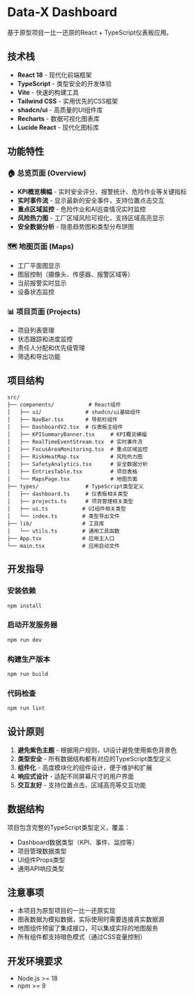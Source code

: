 # Data-X Dashboard 

基于原型项目一比一还原的React + TypeScript仪表板应用。

## 技术栈

- **React 18** - 现代化前端框架
- **TypeScript** - 类型安全的开发体验
- **Vite** - 快速的构建工具
- **Tailwind CSS** - 实用优先的CSS框架
- **shadcn/ui** - 高质量的UI组件库
- **Recharts** - 数据可视化图表库
- **Lucide React** - 现代化图标库

## 功能特性

### 🏠 总览页面 (Overview)
- **KPI概览横幅** - 实时安全评分、报警统计、危险作业等关键指标
- **实时事件流** - 显示最新的安全事件，支持位置点击交互
- **重点区域监控** - 危险作业和AI巡查情况实时监控
- **风险热力图** - 工厂区域风险可视化，支持区域高亮显示
- **安全数据分析** - 隐患趋势图和类型分布饼图

### 🗺️ 地图页面 (Maps)
- 工厂平面图显示
- 图层控制（摄像头、传感器、报警区域等）
- 当前报警实时显示
- 设备状态监控

### 📊 项目页面 (Projects)
- 项目列表管理
- 状态跟踪和进度监控
- 责任人分配和优先级管理
- 筛选和导出功能

## 项目结构

```
src/
├── components/           # React组件
│   ├── ui/              # shadcn/ui基础组件
│   ├── NavBar.tsx       # 导航栏组件
│   ├── DashboardV2.tsx  # 仪表板主组件
│   ├── KPISummaryBanner.tsx     # KPI概览横幅
│   ├── RealTimeEventStream.tsx  # 实时事件流
│   ├── FocusAreaMonitoring.tsx  # 重点区域监控
│   ├── RiskHeatMap.tsx          # 风险热力图
│   ├── SafetyAnalytics.tsx      # 安全数据分析
│   ├── EntriesTable.tsx         # 项目表格
│   └── MapsPage.tsx             # 地图页面
├── types/               # TypeScript类型定义
│   ├── dashboard.ts     # 仪表板相关类型
│   ├── projects.ts      # 项目管理相关类型
│   ├── ui.ts           # UI组件相关类型
│   └── index.ts        # 类型导出文件
├── lib/                # 工具库
│   └── utils.ts        # 通用工具函数
├── App.tsx             # 应用主入口
└── main.tsx            # 应用启动文件
```

## 开发指导

### 安装依赖
```bash
npm install
```

### 启动开发服务器
```bash
npm run dev
```

### 构建生产版本
```bash
npm run build
```

### 代码检查
```bash
npm run lint
```

## 设计原则

1. **避免紫色主题** - 根据用户规则，UI设计避免使用紫色背景色
2. **类型安全** - 所有数据结构都有对应的TypeScript类型定义
3. **组件化** - 高度模块化的组件设计，便于维护和扩展
4. **响应式设计** - 适配不同屏幕尺寸的用户界面
5. **交互友好** - 支持位置点击、区域高亮等交互功能

## 数据结构

项目包含完整的TypeScript类型定义，覆盖：
- Dashboard数据类型（KPI、事件、监控等）
- 项目管理数据类型
- UI组件Props类型
- 通用API响应类型

## 注意事项

- 本项目为原型项目的一比一还原实现
- 图表数据为模拟数据，实际使用时需要连接真实数据源
- 地图组件预留了集成接口，可以集成实际的地图服务
- 所有组件都支持暗色模式（通过CSS变量控制）

## 开发环境要求

- Node.js >= 18
- npm >= 9